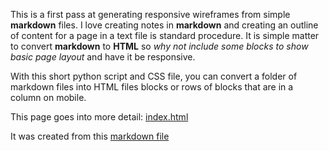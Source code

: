 This is a first pass at generating responsive wireframes from simple **markdown** files. I love creating notes in **markdown** and creating an outline of content for a page in a text file is standard procedure. It is simple matter to convert **markdown** to **HTML** so *why not include some blocks to show basic page layout* and have it be responsive.

With this short python script and CSS file, you can convert a folder of markdown files into HTML files blocks or rows of blocks that are in a column on mobile.

This page goes into more detail: [index.html](https://arielchuri.github.io/markdown2wireframe/)

It was created from this [markdown file](index.md)
